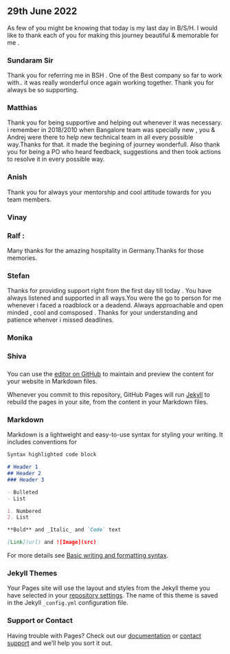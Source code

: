 ## 29th June 2022

As few of you might be knowing that today is my last day in B/S/H.
I would like to thank each of you for making this journey beautiful & memorable for me . 

### Sundaram Sir 
Thank you for referring me in BSH . One of the Best company so far to work with.. it was really wonderful once again working together. Thank you for always be so supporting.

### Matthias
Thank you for being supportive and helping out whenever it was necessary. i remember in 2018/2010 when Bangalore team was specially new , you & Andrej were there to help new technical team in all every possible way.Thanks for that. it made the begining of journey wonderfull. Also thank you for being a PO who heard feedback, suggestions and then took actions to resolve it in every possible way. 


### Anish 
Thank you for always your mentorship and cool attitude towards for you team members. 

### Vinay

### Ralf : 
Many thanks for the amazing hospitality in Germany.Thanks for those memories. 

### Stefan 
Thanks for providing support right from the first day till today . You have always listened and supported in all ways.You were the go to person for me whenever i faced a roadblock or a deadend. Always approachable and open minded , cool and comsposed . Thanks for your understanding and patience whenver i missed deadlines.  

### Monika



### Shiva 

### 

###



You can use the [editor on GitHub](https://github.com/binay302/FarewellBSH/edit/gh-pages/index.md) to maintain and preview the content for your website in Markdown files.

Whenever you commit to this repository, GitHub Pages will run [Jekyll](https://jekyllrb.com/) to rebuild the pages in your site, from the content in your Markdown files.

### Markdown

Markdown is a lightweight and easy-to-use syntax for styling your writing. It includes conventions for

```markdown
Syntax highlighted code block

# Header 1
## Header 2
### Header 3

- Bulleted
- List

1. Numbered
2. List

**Bold** and _Italic_ and `Code` text

[Link](url) and ![Image](src)
```

For more details see [Basic writing and formatting syntax](https://docs.github.com/en/github/writing-on-github/getting-started-with-writing-and-formatting-on-github/basic-writing-and-formatting-syntax).

### Jekyll Themes

Your Pages site will use the layout and styles from the Jekyll theme you have selected in your [repository settings](https://github.com/binay302/FarewellBSH/settings/pages). The name of this theme is saved in the Jekyll `_config.yml` configuration file.

### Support or Contact

Having trouble with Pages? Check out our [documentation](https://docs.github.com/categories/github-pages-basics/) or [contact support](https://support.github.com/contact) and we’ll help you sort it out.
